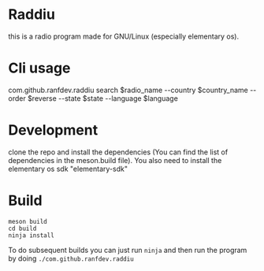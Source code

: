 # Raddiu
this is a radio program made for GNU/Linux (especially elementary os).

# Cli usage
com.github.ranfdev.raddiu search $radio_name --country $country_name --order $reverse --state $state --language $language

# Development
clone the repo and install the dependencies (You can find the list of dependencies in the meson.build file).
You also need to install the elementary os sdk "elementary-sdk"

# Build
````
meson build
cd build
ninja install
````

To do subsequent builds you can just run ```ninja``` and then run the program by doing ```./com.github.ranfdev.raddiu```

